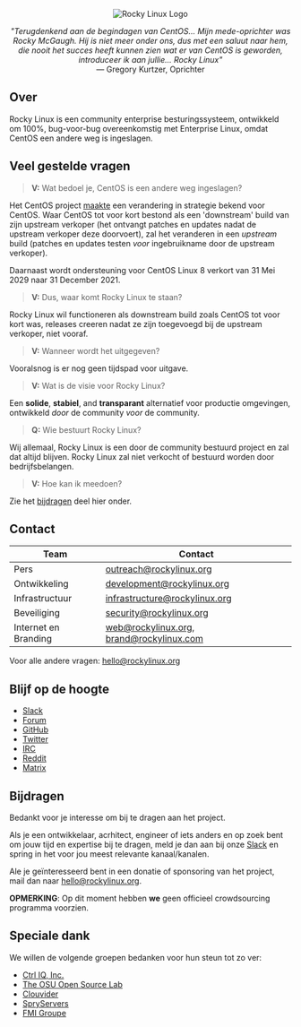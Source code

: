 <p align="center">
<img src="https://media.githubusercontent.com/media/rocky-linux/branding/main/logo-text-light%402x.png" alt="Rocky Linux Logo">
</p>

<p align="center"><i>"Terugdenkend aan de begindagen van CentOS... Mijn mede-oprichter was Rocky McGaugh. Hij is niet meer onder ons, dus met een saluut naar hem, die nooit het succes heeft kunnen zien wat er van CentOS is geworden, introduceer ik aan jullie... Rocky Linux"</i><br>
— Gregory Kurtzer, Oprichter
</p>

## Over

Rocky Linux is een community enterprise besturingssysteem, ontwikkeld om 100%, bug-voor-bug overeenkomstig met Enterprise Linux, omdat CentOS een andere weg is ingeslagen.

## Veel gestelde vragen

> **V:** Wat bedoel je, CentOS is een andere weg ingeslagen?

Het CentOS project [maakte](https://blog.centos.org/2020/12/future-is-centos-stream/) een verandering in strategie bekend voor CentOS. Waar CentOS tot voor kort bestond als een 'downstream' build van zijn upstream verkoper (het ontvangt patches en updates nadat de upstream verkoper deze doorvoert), zal het veranderen in een *upstream* build (patches en updates testen *voor* ingebruikname door de upstream verkoper). 

Daarnaast wordt ondersteuning voor CentOS Linux 8 verkort van 31 Mei 2029 naar 31 December 2021.

> **V:** Dus, waar komt Rocky Linux te staan?

Rocky Linux wil functioneren als downstream build zoals CentOS tot voor kort was, releases creeren nadat ze zijn toegevoegd bij de upstream verkoper, niet vooraf.

> **V:** Wanneer wordt het uitgegeven?

Vooralsnog is er nog geen tijdspad voor uitgave.

> **V:** Wat is de visie voor Rocky Linux?

Een **solide**, **stabiel**, and **transparant** alternatief voor productie omgevingen, ontwikkeld *door* de community *voor* de community.

> **Q:** Wie bestuurt Rocky Linux?

Wij allemaal, Rocky Linux is een door de community bestuurd project en zal dat altijd blijven. Rocky Linux zal niet verkocht of bestuurd worden door bedrijfsbelangen.

> **V:** Hoe kan ik meedoen?

Zie het [bijdragen](#Bijdragen) deel hier onder.

## Contact

| Team                          | Contact                                   |
|-------------------------------|-------------------------------------------|
| Pers                          | outreach@rockylinux.org                   |
| Ontwikkeling                  | development@rockylinux.org                |
| Infrastructuur                | infrastructure@rockylinux.org             |
| Beveiliging                   | security@rockylinux.org                   |
| Internet en Branding          | web@rockylinux.org, brand@rockylinux.com  |


Voor alle andere vragen: hello@rockylinux.org

## Blijf op de hoogte

* [Slack](https://join.slack.com/t/hpcng/shared_invite/zt-k5z04bsh-1uqpaD1NsYVP73vzc3uKdQ)
* [Forum](https://forums.rockylinux.org/)
* [GitHub](https://github.com/rocky-linux/)
* [Twitter](https://twitter.com/rocky_linux)
* [IRC](https://webchat.freenode.net/?channels=rockylinux)
* [Reddit](https://www.reddit.com/r/RockyLinux)
* [Matrix](https://matrix.to/#/+rockylinux:matrix.org)

## Bijdragen

Bedankt voor je interesse om bij te dragen aan het project.

Als je een ontwikkelaar, acrhitect, engineer of iets anders en op zoek bent om jouw tijd en expertise bij te dragen, meld je dan aan bij onze [Slack](https://join.slack.com/t/hpcng/shared_invite/zt-k5z04bsh-1uqpaD1NsYVP73vzc3uKdQ) en spring in het voor jou meest relevante kanaal/kanalen.

Ale je geïnteresseerd bent in een donatie of sponsoring van het project, mail dan naar hello@rockylinux.org.

**OPMERKING**: Op dit moment hebben **we** geen officieel crowdsourcing programma voorzien.

## Speciale dank

We willen de volgende groepen bedanken voor hun steun tot zo ver:
* [Ctrl IQ, Inc.](https://www.ctrl-cmd.com)
* [The OSU Open Source Lab](https://osuosl.org/)
* [Clouvider](https://www.clouvider.co.uk/)
* [SpryServers](https://www.spryservers.net/)
* [FMI Groupe](https://www.fmi.fr/)
